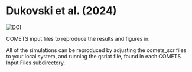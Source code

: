 # Dukovski et al. (2024)
[![DOI](https://zenodo.org/badge/656261125.svg)](https://doi.org/10.5281/zenodo.15691730)

COMETS input files to reproduce the results and figures in: 


All of the simulations can be reproduced by adjusting the comets_scr files 
to your local system, and running the qsript file, found in each COMETS Input Files
subdirectory. 
